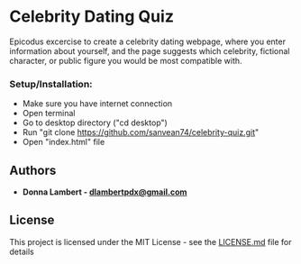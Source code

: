 # Celebrity Dating Quiz

Epicodus excercise to create a celebrity dating webpage, where you enter information about yourself, and the page suggests which celebrity, fictional character, or public figure you would be most compatible with.

### Setup/Installation:

* Make sure you have internet connection
* Open terminal
* Go to desktop directory ("cd desktop")
* Run "git clone https://github.com/sanvean74/celebrity-quiz.git"
* Open "index.html" file

## Authors

* **Donna Lambert - dlambertpdx@gmail.com**

## License

This project is licensed under the MIT License - see the [LICENSE.md](LICENSE.md) file for details
